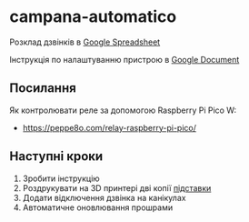 # campana-automatico

Розклад дзвінків в [Google Spreadsheet](https://docs.google.com/spreadsheets/d/1LX25qDzaKKtRPmRFZ9h7ZoTu1UjYz7yCt85Wwz13dbk/edit#gid=0)

Інструкція по налаштуванню пристрою в [Google Document](https://docs.google.com/document/d/1f1k2ReVoZL14s8EHoJQ6ChpChggBvxowxN2phfcM4tQ/edit#)


## Посилання
Як контролювати реле за допомогою Raspberry Pi Pico W:
- https://peppe8o.com/relay-raspberry-pi-pico/

## Наступні кроки 
1. Зробити інструкцію
2. Роздрукувати на 3D принтері дві копії [підставки](https://www.tinkercad.com/things/5LKxhPWFQmc-ingenious-juttuli/edit)
3. Додати відключення дзвінка на канікулах
4. Автоматичне оновлювання прошрами
